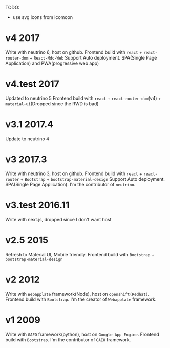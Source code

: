 TODO:
* use svg icons from icomoon

# v4 2017
Write with neutrino 6, host on github.
Frontend build with `react` + `react-router-dom` + `React-Mdc-Web`
Support Auto deployment.
SPA(Single Page Application) and PWA(progressive web app)

# v4.test 2017
Updated to neutrino 5
Frontend build with `react` + `react-router-dom`(v4) + `material-ui`(Dropped since the RWD is bad)

# v3.1 2017.4
Update to neutrino 4

# v3 2017.3
Write with neutrino 3, host on github.
Frontend build with `react` + `react-router` + `Bootstrap` + `bootstrap-material-design`
Support Auto deployment.
SPA(Single Page Application).
I'm the contributor of `neutrino`.

# v3.test 2016.11
Write with next.js, dropped since I don't want host 

# v2.5 2015
Refresh to Material UI, Mobile friendly.
Frontend build with `Bootstrap` + `bootstrap-material-design`

# v2 2012
Write with `Webapplate` framework(Node), host on `openshift(Redhat)`.
Frontend build with `Bootstrap`.
I'm the creator of `Webapplate` framework.

# v1 2009
Write with `GAEO` framework(python), host on `Google App Engine`.
Frontend build with `Bootstrap`.
I'm the contributor of `GAEO` framework.
